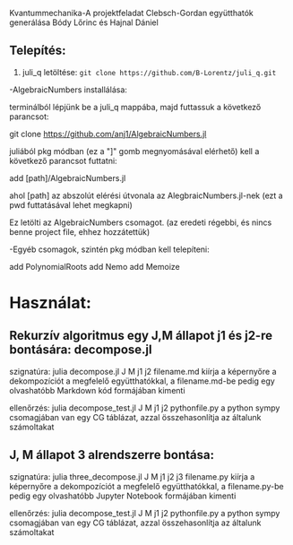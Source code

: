Kvantummechanika-A projektfeladat
Clebsch-Gordan együtthatók generálása
Bódy Lőrinc és Hajnal Dániel

## Telepítés:

1. juli_q letöltése: `git clone https://github.com/B-Lorentz/juli_q.git`

-AlgebraicNumbers installálása:

terminálból lépjünk be a juli_q mappába, majd futtassuk a következő parancsot:

git clone https://github.com/anj1/AlgebraicNumbers.jl

juliából pkg módban (ez a "]" gomb megnyomásával elérhető) kell a következő parancsot futtatni:

add [path]/AlgebraicNumbers.jl

ahol [path] az abszolút elérési útvonala az AlegbraicNumbers.jl-nek (ezt a pwd futtatásával lehet megkapni)

Ez letölti az AlgebraicNumbers csomagot.
(az eredeti régebbi, és nincs benne project file, ehhez hozzátettük)

-Egyéb csomagok, szintén pkg módban kell telepíteni:

add PolynomialRoots
add Nemo
add Memoize




# Használat:

## Rekurzív algoritmus egy J,M állapot j1 és j2-re bontására: decompose.jl

szignatúra: julia decompose.jl J M j1 j2 filename.md
kiírja a képernyőre a dekompozíciót a megfelelő együtthatókkal, a filename.md-be pedig egy olvashatóbb Markdown kód formájában kimenti

ellenőrzés: julia decompose_test.jl J M j1 j2 pythonfile.py
a python sympy csomagjában van egy CG táblázat, azzal összehasonlítja az általunk számoltakat

## J, M állapot 3 alrendszerre bontása:

szignatúra: julia three_decompose.jl J M j1 j2 j3 filename.py
kiírja a képernyőre a dekompozíciót a megfelelő együtthatókkal, a filename.py-be pedig egy olvashatóbb Jupyter Notebook formájában kimenti

ellenőrzés: julia decompose_test.jl J M j1 j2 pythonfile.py
a python sympy csomagjában van egy CG táblázat, azzal összehasonlítja az általunk számoltakat


